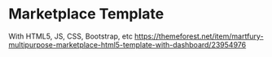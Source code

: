 # Marketplace Template 

With HTML5, JS, CSS, Bootstrap, etc
https://themeforest.net/item/martfury-multipurpose-marketplace-html5-template-with-dashboard/23954976